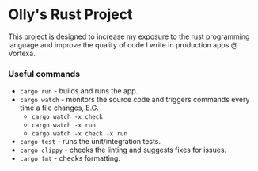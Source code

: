 # Olly's Rust Project

This project is designed to increase my exposure to the rust programming language and improve the quality of code I write in production apps @ Vortexa.

### Useful commands

- `cargo run` - builds and runs the app.
- `cargo watch` - monitors the source code and triggers commands every time a file changes, E.G.
    - `cargo watch -x check`
    - `cargo watch -x run`
    - `cargo watch -x check -x run`
- `cargo test` - runs the unit/integration tests.
- `cargo clippy` - checks the linting and suggests fixes for issues.
- `cargo fmt` - checks formatting.